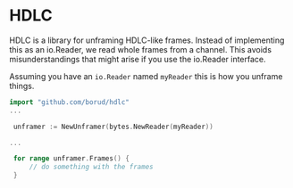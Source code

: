 # HDLC

HDLC is a library for unframing HDLC-like frames. Instead of implementing this as an io.Reader,
we read whole frames from a channel.  This avoids misunderstandings that might arise if you use the io.Reader interface.

Assuming you have an `io.Reader` named `myReader` this is how you unframe things.

```go
import "github.com/borud/hdlc"
...

 unframer := NewUnframer(bytes.NewReader(myReader))

...

 for range unframer.Frames() {
     // do something with the frames
 }
```
